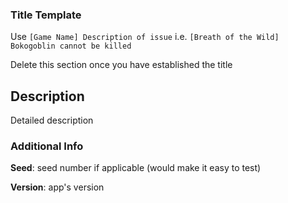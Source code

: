 ### Title Template
Use `[Game Name] Description of issue` i.e. `[Breath of the Wild] Bokogoblin cannot be killed`

Delete this section once you have established the title

## Description
Detailed description

### Additional Info
**Seed**: seed number if applicable (would make it easy to test)

**Version**: app's version
